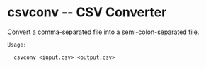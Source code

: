 # csvconv -- CSV Converter

Convert a comma-separated file into a semi-colon-separated file.

```
Usage:

  csvconv <input.csv> <output.csv>

```
